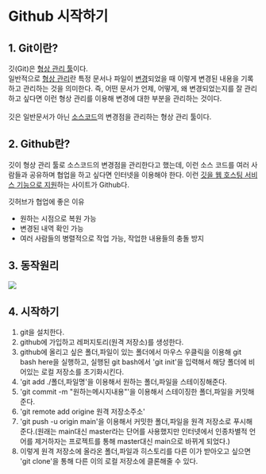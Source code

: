 # Github 시작하기
## 1. Git이란?
깃(Git)은 <u>형상 관리 툴</u>이다.   
일반적으로 <u>형상 관리</u>란 특정 문서나 파일이 <u>변경</u>되었을 때 이렇게 변경된 내용을 기록하고 관리하는 것을 의미한다. 즉, 어떤 문서가 언제, 어떻게, 왜 변경되었는지를 잘 관리하고 싶다면 이런 형상 관리를 이용해 변경에 대한 부분을 관리하는 것이다.   
<br/>
깃은 일반문서가 아닌 <u>소스코드</u>의 변경점을 관리하는 형상 관리 툴이다.   

## 2. Github란?
깃이 형상 관리 툴로 소스코드의 변경점을 관리한다고 했는데, 이런 소스 코드를 여러 사람들과 공유하며 협업을 하고 싶다면 인터넷을 이용해야 한다. 이런 <u>깃을 웹 호스팅 서비스 기능으로 지원</u>하는 사이트가 Github다.   

깃허브가 협업에 좋은 이유   
- 원하는 시점으로 복원 가능
- 변경된 내역 확인 가능
- 여러 사람들의 병렬적으로 작업 가능, 작업한 내용들의 충돌 방지


## 3. 동작원리
<img src="https://user-images.githubusercontent.com/96512568/166948891-d19f672a-b6bd-42f4-9396-701629fcc912.jpg"/>   

## 4. 시작하기   
1. git을 설치한다.
2. github에 가입하고 레퍼지토리(원격 저장소)를 생성한다.
3. github에 올리고 싶은 폴더,파일이 있는 폴더에서 마우스 우클릭을 이용해 git bash here을 실행하고, 실행된 git bash에서 'git init'을 입력해서 해당 폴더에 비어있는 로컬 저장소를 초기화시킨다.
4. 'git add ./폴더,파일명'을 이용해서 원하는 폴더,파일을 스테이징해준다.
5. 'git commit -m "원하는메시지내용"'을 이용해서 스테이징한 폴더,파일을 커밋해준다.
6. 'git remote add origine 원격 저장소주소'
7. 'git push -u origin main'을 이용해서 커밋한 폴더,파일을 원격 저장소로 푸시해준다.(원래는 main대신 master라는 단어를 사용했지만 인터넷에서 인종차별적 언어를 제거하자는 프로젝트를 통해 master대신 main으로 바뀌게 되었다.)
8. 이렇게 원격 저장소에 올라온 폴더,파일과 히스토리를 다른 이가 받아오고 싶으면 'git clone'을 통해 다른 이의 로컬 저장소에 클론해줄 수 있다.


